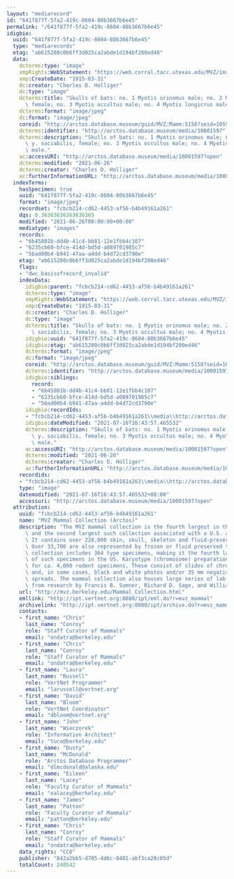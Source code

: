 ```yaml
---
layout: "mediarecord"
id: "641f877f-5fa2-419c-8604-80b3667b6e45"
permalink: "/641f877f-5fa2-419c-8604-80b3667b6e45"
idigbio:
  uuid: "641f877f-5fa2-419c-8604-80b3667b6e45"
  type: "mediarecords"
  etag: "ab615280c0b6ff3d025ca2abde1d194bf200ed46"
  data:
    dcterms:type: "image"
    xmpRights:WebStatement: "https://web.corral.tacc.utexas.edu/MVZ/images/MVZ_img/cards/jpg/img_card_1488.jpg"
    xmp:CreateDate: "1915-03-31"
    dc:creator: "Charles D. Holliger"
    dc:type: "image"
    dcterms:title: "Skulls of bats: no. 1 Myotis orinomus male; no. 2 Myotis y. sociabilis,\
      \ female; no. 3 Myotis occultus male; no. 4 Myotis longicrus male."
    dcterms:format: "image/jpeg"
    dc:format: "image/jpeg"
    coreid: "http://arctos.database.museum/guid/MVZ:Mamm:5158?seid=1059477"
    dcterms:identifier: "http://arctos.database.museum/media/10001597"
    dcterms:description: "Skulls of bats: no. 1 Myotis orinomus male; no. 2 Myotis\
      \ y. sociabilis, female; no. 3 Myotis occultus male; no. 4 Myotis longicrus\
      \ male."
    ac:accessURI: "http://arctos.database.museum/media/10001597?open"
    dcterms:modified: "2021-06-26"
    dcterms:creator: "Charles D. Holliger"
    ac:furtherInformationURL: "http://arctos.database.museum/media/10001597"
  indexTerms:
    hasSpecimen: true
    uuid: "641f877f-5fa2-419c-8604-80b3667b6e45"
    format: "image/jpeg"
    recordset: "fcbcb214-cd62-4453-af56-b4b49161a261"
    dqs: 0.36363636363636365
    modified: "2021-06-26T00:00:00+00:00"
    mediatype: "images"
    records:
    - "6b45801b-dd4b-41c4-bb81-12e1fbb4c107"
    - "6235cb60-bfce-414d-bd5d-a089701985c7"
    - "56ad00b4-b941-47aa-a4dd-b4d72cd3790e"
    etag: "ab615280c0b6ff3d025ca2abde1d194bf200ed46"
    flags:
    - "dwc_basisofrecord_invalid"
    indexData:
      idigbio:parent: "fcbcb214-cd62-4453-af56-b4b49161a261"
      dcterms:type: "image"
      xmpRights:WebStatement: "https://web.corral.tacc.utexas.edu/MVZ/images/MVZ_img/cards/jpg/img_card_1488.jpg"
      xmp:CreateDate: "1915-03-31"
      dc:creator: "Charles D. Holliger"
      dc:type: "image"
      dcterms:title: "Skulls of bats: no. 1 Myotis orinomus male; no. 2 Myotis y.\
        \ sociabilis, female; no. 3 Myotis occultus male; no. 4 Myotis longicrus male."
      idigbio:uuid: "641f877f-5fa2-419c-8604-80b3667b6e45"
      idigbio:etag: "ab615280c0b6ff3d025ca2abde1d194bf200ed46"
      dcterms:format: "image/jpeg"
      dc:format: "image/jpeg"
      coreid: "http://arctos.database.museum/guid/MVZ:Mamm:5158?seid=1059477"
      dcterms:identifier: "http://arctos.database.museum/media/10001597"
      idigbio:siblings:
        record:
        - "6b45801b-dd4b-41c4-bb81-12e1fbb4c107"
        - "6235cb60-bfce-414d-bd5d-a089701985c7"
        - "56ad00b4-b941-47aa-a4dd-b4d72cd3790e"
      idigbio:recordIds:
      - "fcbcb214-cd62-4453-af56-b4b49161a261\\media\\http://arctos.database.museum/media/10001597"
      idigbio:dateModified: "2021-07-16T16:43:57.465532"
      dcterms:description: "Skulls of bats: no. 1 Myotis orinomus male; no. 2 Myotis\
        \ y. sociabilis, female; no. 3 Myotis occultus male; no. 4 Myotis longicrus\
        \ male."
      ac:accessURI: "http://arctos.database.museum/media/10001597?open"
      dcterms:modified: "2021-06-26"
      dcterms:creator: "Charles D. Holliger"
      ac:furtherInformationURL: "http://arctos.database.museum/media/10001597"
    recordids:
    - "fcbcb214-cd62-4453-af56-b4b49161a261\\media\\http://arctos.database.museum/media/10001597"
    type: "image"
    datemodified: "2021-07-16T16:43:57.465532+00:00"
    accessuri: "http://arctos.database.museum/media/10001597?open"
  attribution:
    uuid: "fcbcb214-cd62-4453-af56-b4b49161a261"
    name: "MVZ Mammal Collection (Arctos)"
    description: "The MVZ mammal collection is the fourth largest in the United States\
      \ and the second largest such collection associated with a U.S. academic institution.\
      \ It contains over 228,000 skin, skull, skeleton and fluid-preserved specimens.\
      \ Over 33,700 are also represented by frozen or fluid preserved tissues. The\
      \ collection includes 364 type specimens, making it the fourth largest collection\
      \ of such specimens in the US. Karyotype (chromosome) preparations are available\
      \ for ca. 4,000 rodent specimens. These consist of slides of chromosome preparations\
      \ and, in some cases, black and white photos and/or 35 mm negatives of chromosome\
      \ spreads. The mammal collection also houses large series of lab-raised specimens\
      \ from research by Francis B. Sumner, Richard D. Sage, and William Z. Lidicker."
    url: "http://mvz.berkeley.edu/Mammal_Collection.html"
    emllink: "http://ipt.vertnet.org:8080/ipt/eml.do?r=mvz_mammal"
    archivelink: "http://ipt.vertnet.org:8080/ipt/archive.do?r=mvz_mammal"
    contacts:
    - first_name: "Chris"
      last_name: "Conroy"
      role: "Staff Curator of Mammals"
      email: "ondatra@berkeley.edu"
    - first_name: "Chris"
      last_name: "Conroy"
      role: "Staff Curator of Mammals"
      email: "ondatra@berkeley.edu"
    - first_name: "Laura"
      last_name: "Russell"
      role: "VertNet Programmer"
      email: "larussell@vertnet.org"
    - first_name: "David"
      last_name: "Bloom"
      role: "VertNet Coordinator"
      email: "dbloom@vertnet.org"
    - first_name: "John"
      last_name: "Wieczorek"
      role: "Information Architect"
      email: "tuco@berkeley.edu"
    - first_name: "Dusty"
      last_name: "McDonald"
      role: "Arctos Database Programmer"
      email: "dlmcdonald@alaska.edu"
    - first_name: "Eileen"
      last_name: "Lacey"
      role: "Faculty Curator of Mammals"
      email: "ealacey@berkeley.edu"
    - first_name: "James"
      last_name: "Patton"
      role: "Faculty Curator of Mammals"
      email: "patton@berkeley.edu"
    - first_name: "Chris"
      last_name: "Conroy"
      role: "Staff Curator of Mammals"
      email: "ondatra@berkeley.edu"
    data_rights: "CC0"
    publisher: "842a2bb5-d705-4d6c-8401-abf3ca28c05d"
    totalCount: 240542
---
```

